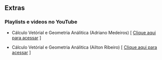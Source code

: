 ## Extras

### Playlists e videos no YouTube

- Cálculo Vetórial e Geometria Análitica (Adriano Medeiros) [ [Clique aqui para acessar](https://www.youtube.com/playlist?list=PLL4-RH1CsEaY9piDeATMqqtCFfnrwVHpY) ]

- Cálculo Vetórial e Geometria Análitica (Ailton Ribeiro) [ [Clique aqui para acessar](https://www.youtube.com/playlist?list=PL2sRT666DbkAIA2ywMHcDvmbme2V0-jqK) ]
